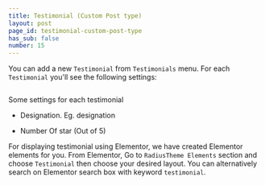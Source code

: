```yaml
---
title: Testimonial (Custom Post type)
layout: post
page_id: testimonial-custom-post-type
has_sub: false
number: 15
---
```


You can add a new `Testimonial` from `Testimonials` menu. For each `Testimonial` you'll see the following settings:


<img alt="" src="{{ 'assets/images/optimax_theme/cpt/testimonial.jpg' | relative_url }}">


Some settings for each testimonial

* Designation. Eg. designation

* Number Of star (Out of 5)

For displaying testimonial  using Elementor, we have created Elementor elements for you.
From Elementor, Go to `RadiusTheme Elements` section and choose `Testimonial` then choose your desired layout. You can alternatively search on Elementor search box with keyword `testimonial`.

<img alt="" src="{{ 'assets/images/optimax_theme/cpt/testimonial-elementor.jpg' | relative_url }}">
